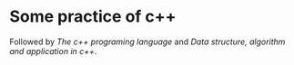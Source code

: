 # Some practice of c++
Followed by *The c++ programing language* and *Data structure, algorithm and application in c++*.

